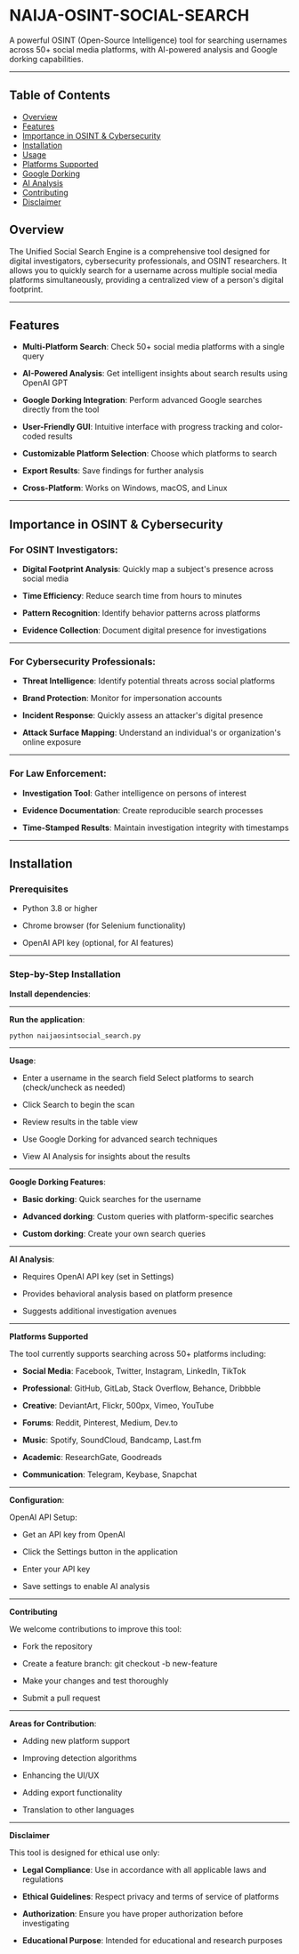 # NAIJA-OSINT-SOCIAL-SEARCH
A powerful OSINT (Open-Source Intelligence) tool for searching usernames across 50+ social media platforms, with AI-powered analysis and Google dorking capabilities.

- - - 




## Table of Contents

- [Overview](#-overview)
- [Features](#-features)
- [Importance in OSINT & Cybersecurity](#-importance-in-osint--cybersecurity)
- [Installation](#-installation)
- [Usage](#-usage)
- [Platforms Supported](#-platforms-supported)
- [Google Dorking](#-google-dorking)
- [AI Analysis](#-ai-analysis)
- [Contributing](#-contributing)
- [Disclaimer](#-disclaimer)

## Overview

The Unified Social Search Engine is a comprehensive tool designed for digital investigators, cybersecurity professionals, and OSINT researchers. It allows you to quickly search for a username across multiple social media platforms simultaneously, providing a centralized view of a person's digital footprint.

- - - 

## Features

- **Multi-Platform Search**: Check 50+ social media platforms with a single query
  
- **AI-Powered Analysis**: Get intelligent insights about search results using OpenAI GPT
  
- **Google Dorking Integration**: Perform advanced Google searches directly from the tool
  
- **User-Friendly GUI**: Intuitive interface with progress tracking and color-coded results

- **Customizable Platform Selection**: Choose which platforms to search
  
- **Export Results**: Save findings for further analysis
  
- **Cross-Platform**: Works on Windows, macOS, and Linux

- - - 

## Importance in OSINT & Cybersecurity

### For OSINT Investigators:

- **Digital Footprint Analysis**: Quickly map a subject's presence across social media
  
- **Time Efficiency**: Reduce search time from hours to minutes
  
- **Pattern Recognition**: Identify behavior patterns across platforms
  
- **Evidence Collection**: Document digital presence for investigations

- - - 

### For Cybersecurity Professionals:

- **Threat Intelligence**: Identify potential threats across social platforms
  
- **Brand Protection**: Monitor for impersonation accounts
  
- **Incident Response**: Quickly assess an attacker's digital presence
  
- **Attack Surface Mapping**: Understand an individual's or organization's online exposure

- - -
### For Law Enforcement:

- **Investigation Tool**: Gather intelligence on persons of interest
  
- **Evidence Documentation**: Create reproducible search processes
  
- **Time-Stamped Results**: Maintain investigation integrity with timestamps

- - - 

## Installation

### Prerequisites

- Python 3.8 or higher
  
- Chrome browser (for Selenium functionality)
  
- OpenAI API key (optional, for AI features)

- - - 

### Step-by-Step Installation

**Install dependencies**:

- - - 

**Run the application**:

    python naijaosintsocial_search.py

- - -

**Usage**:

- Enter a username in the search field
Select platforms to search (check/uncheck as needed)

- Click Search to begin the scan
  
- Review results in the table view

- Use Google Dorking for advanced search techniques
  
- View AI Analysis for insights about the results

- - - 

**Google Dorking Features**:

- **Basic dorking**: Quick searches for the username

- **Advanced dorking**: Custom queries with platform-specific searches
  
- **Custom dorking**: Create your own search queries

- - - 

**AI Analysis**:

- Requires OpenAI API key (set in Settings)

- Provides behavioral analysis based on platform presence

- Suggests additional investigation avenues

- - - 

**Platforms Supported**

The tool currently supports searching across 50+ platforms including:

- **Social Media**: Facebook, Twitter, Instagram, LinkedIn, TikTok

- **Professional**: GitHub, GitLab, Stack Overflow, Behance, Dribbble

- **Creative**: DeviantArt, Flickr, 500px, Vimeo, YouTube

- **Forums**: Reddit, Pinterest, Medium, Dev.to

- **Music**: Spotify, SoundCloud, Bandcamp, Last.fm

- **Academic**: ResearchGate, Goodreads

- **Communication**: Telegram, Keybase, Snapchat

- - - 

**Configuration**:

OpenAI API Setup:

- Get an API key from OpenAI

- Click the Settings button in the application

- Enter your API key

- Save settings to enable AI analysis

- - -

**Contributing**

We welcome contributions to improve this tool:

- Fork the repository

- Create a feature branch: git checkout -b new-feature

- Make your changes and test thoroughly

- Submit a pull request

- - - 

**Areas for Contribution**:

- Adding new platform support

- Improving detection algorithms

- Enhancing the UI/UX

- Adding export functionality

- Translation to other languages

- - - 

**Disclaimer**

This tool is designed for ethical use only:

- **Legal Compliance**: Use in accordance with all applicable laws and regulations

- **Ethical Guidelines**: Respect privacy and terms of service of platforms

- **Authorization**: Ensure you have proper authorization before investigating

- **Educational Purpose**: Intended for educational and research purposes
